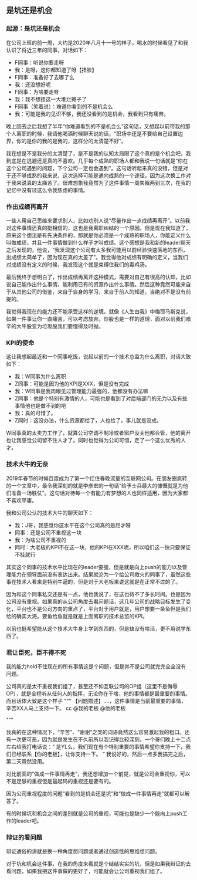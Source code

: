 ## 是坑还是机会

### 起源：是坑还是机会

在公司上班的前一周，大约是2020年八月十一号的样子，喝水的时候看见了和我认识了将近三年的同事，对话如下：
- F同事：听说你要走呀
- 我：是呀，这你都知道了呀【捂脸】
- F同事：准备好了去哪了么
- 我：还没想好呢
- F同事：为啥要走呀
- 我：我不想接这一大堆烂摊子了
- F同事（笑着说）：难道你看到的不是机会么
- 我：可能是我的见识不够，我还没看到的是机会，我看到只有痛苦。

晚上回去之后我想了半年“你难道看到的不是机会么”这句话，又想起以前带我的那个人离职的时候，我请他喝酒时候聊天说的话，“职场中还是不要给自己设置边界，你的是你的我的是我的，这样分的太清楚不好”。


我在想是不是我分的太清楚了，是不是我的认知太局限了这个真的是个机会吧，我到底是在逃避还是真的不喜欢。几乎每个成熟的职场人都和我说一句话就是“你在这个公司遇到的问题，下个公司一定也会遇到”。这句话听起来真的没错，但是对于还不够成熟的我来说，这次选择可能是通向成熟的一个途径。因为这次换工作对于我来说真的太痛苦了。很难想象我竟然为了这件事情一周失眠两到三次，在我的记忆中没有过这么令我焦虑的事情。

### 作出成绩再离开

一些人用自己思维来要求别人，比如劝别人说“尽量作出一点成绩再离开”。以前我对这件事情还真的挺相信的，这也是我离职纠结的一个原因。但是现在我知道了，原来这个想法是有先决条件的，那就是你必须是一个成熟的职场人，你能定义什么叫做成绩，并且一件事情做到什么样子才叫成绩。这个感想是我和新的leader聊天之后发现的，他说，“我发现这个公司有太多我可能用以前经验快速落地的东西，出成绩太简单了，因为现在真的太差了”。我觉得他对成绩有明确的定义，当我们对成绩没有定义的时候，我发现这个就是束缚住我们的毒鸡汤。


最后我终于想明白了，作出成绩再离开这种模式，需要对自己有很高的认知，比如说自己能作出什么事情，能利用已有的资源作出什么事情。然后这种竟然可能来自于从其他公司的借鉴，来自于自身的学习，来自于前人的知道，当绝对不是没有前提的。


我觉得我现在的能力还不能承受这样的逆境，就像《人生由我》中梅耶马斯克说，如果一件事让你一直痛苦，可以考虑放弃。炒股也是一样的道理，面对以前我们艰辛的大牛股变为垃圾股我们要懂得及时抛。

### KPI的使命

这让我想起最近和一个同事吃饭，说起以前的一个技术总监为什么离职，对话大致如下：
- 我：W同事为什么离职
- Z同事：可能是因为他的KPI是XXX，但是没有完成
- 我：W同事是我肉眼见过管理能力最强的，他都没有办法嘛
- Z同事：他是个特别有激情的人，可能也是看到了对后端部门的无力以及有些事情他也是做不到的吧
- 我：真的可惜了。
- Z同时：这没办法，什么资源都给了，人也给了，事儿就是没成。

W同事真的太卖力工作了，就算公司空调不制冷或者窗户没关他都会管，他的离开也让我感觉公司留不住人才了。同时也觉得为公司可惜，走了一个这么优秀的人才。


### 技术大牛的无奈

2019年春节的时候百度成为了第一个扛住春晚流量的互联网公司。在朋友圈疯转的一个文章中，最令我深刻的就是李彦宏的一句话“给予士兵最大的慷慨就是为他们准备一场胜仗”。这句话对待每一个有能力有梦想的人也同样适用，因为大家都不喜欢平庸。

我和公司公认的技术大牛的聊天如下：
- 我：J哥，我感觉你这水平在这个公司真的是屈才呀
- 同事：还是公司不重视这一块
- 我：为啥公司不重视的
- 同时：大老板的KPI不在这一块，他的KPI在XXX呢，所以咱们这一快只要保证不挂就行

其实这个同事的技术水平比现在的leader要强，但是就是向上push的能力以及管理能力在领导面前没有表达出来。结果就沦为一个给公司救火的同事了，虽然这些事在技术人看来是特别牛逼的，但是对于大老板来说这就是在正常不过的了。


因为和这个同事私交还是有一点，他也我说了，在这也待不了多长时间。也是因为公司没有重视。如果真的从公司角度去看问题话，这几年公司的战略目标发生了变化，平台也不是公司方向的重点了，平台对于用户就是，用户想要一条鱼但是我们给的确实大海。要鱼给鱼就是就是上面离职的技术总监的KPI。


以前也挺希望能从这个技术大牛身上学到东西的，但是缺没有啥活，更不用说学东西了。

### 君让臣死，臣不得不死

我的能力hold不住现在的所有事情这是个问题，但是并不是公司就完完全全没有问题。


公司真的是太不重视我们组了，甚至还不如互联公司的OP组（这里不是侮辱OP），就是全程听从任何人的指挥，无论你在干啥，他的事情都是最重要的事情。而且话体大致是这个样子
"""
【问题描述】....，这件事情是当前最重要的事情，辛苦XX人马上支持一下。
cc @我的老板 @他的老板

"""

我真的在这种情况下，“辛苦”、“谢谢”之类的词语竟然这么容易激起我的粗口。还有一次更可恶，因为就是发生在不久前所以我记得比较深刻，一个哥们晚上十二点左右给我打电话说：“
是YL么，我们现在有个特别重要的事情希望你支持一下，我们已经联系【你的老板】，让你支持一下。
”
我说好的，然后一点多我搞完之后，第二天竟然没用。



对比前面的“做成一件事情再走”，我还想增加一个前提，就是公司会重视你，可以不是足够的重视但是最起码的重视还是要有的。


因为公司重视程度的问题“看到的是机会还是坑”和“做成一件事情再走”就都可以解答了。


有的时候坑和机会之间的差别就是公司的重视，可能也是缺少一个能向上push工作的leader吧。

### 辩证的看问题

辩证通俗的讲就是换一种角度想问题或者通过创造性的思维想问题。


对于坑和机会这件事，在我的角度来看就是个结结实实的坑，但是如果我辩证的去看问题，如果我把这件事做的更好了，可能就会让公司重视我们组了。



